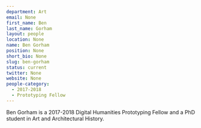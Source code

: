 ```yaml
---
department: Art
email: None
first_name: Ben
last_name: Gorham
layout: people
location: None
name: Ben Gorham
position: None
short_bio: None
slug: ben-gorham
status: current
twitter: None
website: None
people-category:
  - 2017-2018
  - Prototyping Fellow
---
```

Ben Gorham is a 2017-2018 Digital Humanities Prototyping Fellow and a PhD student in Art and Architectural History.
